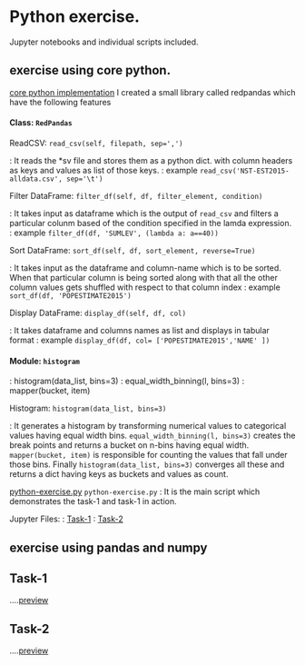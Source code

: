 
# Python exercise.
Jupyter notebooks and individual scripts included.

exercise using core python.
--------------------------------------
[core python implementation](https://github.com/zain101/python-coding-exercise/tree/master/core-python-implementation)
I created a small library called redpandas which have the following features

#### Class: `RedPandas`

ReadCSV: `read_csv(self, filepath, sep=',')`

:    It reads the *sv file and stores them as a python dict. with column headers as keys and values as list of those keys.
:    example `read_csv('NST-EST2015-alldata.csv', sep='\t')`

Filter DataFrame: `filter_df(self, df, filter_element, condition)`

:    It takes input as dataframe which is the output of `read_csv` and filters a particular colunm based of the condition specified in the lamda expression.
:    example `filter_df(df, 'SUMLEV', (lambda a: a==40))`

Sort DataFrame: `sort_df(self, df, sort_element, reverse=True)`

:    It takes input as the dataframe and column-name which is to be sorted. When that particular column is being sorted along with that all the other column values gets shuffled with respect to that column index
:    example `sort_df(df, 'POPESTIMATE2015')`

Display DataFrame: `display_df(self, df, col)`

:    It takes dataframe and columns names as list and displays in tabular format
:     example `display_df(df, col= ['POPESTIMATE2015','NAME' ])`



#### Module: `histogram`

:    histogram(data_list, bins=3)
:    equal_width_binning(l, bins=3)
:    mapper(bucket, item)

Histogram: `histogram(data_list, bins=3)`

:    It generates a histogram by transforming numerical values to categorical values having equal width bins. `equal_width_binning(l, bins=3)` creates the break points and returns a bucket on n-bins having equal width. `mapper(bucket, item)` is responsible for counting the values that fall under those bins. Finally  `histogram(data_list, bins=3)` converges all these and returns a dict having keys as buckets and values as count.

[python-exercise.py](https://github.com/zain101/python-coding-exercise/blob/master/core-python-implementation/python-exercise.py)  `python-exercise.py`
:    It is the main script which demonstrates the task-1 and task-1 in action.

Jupyter Files:
:    [Task-1](https://github.com/zain101/python-coding-exercise/blob/master/core-python-implementation/core-python-task-1.ipynb)
:    [Task-2](https://github.com/zain101/python-coding-exercise/blob/master/core-python-implementation/core-python-task-2.ipynb)


exercise using pandas and numpy
---------------------------------------------------
## Task-1
....[preview](https://github.com/zain101/python-coding-exercise/blob/master/Task-1/python-coding-exercise-task1.md)

## Task-2
....[preview](https://github.com/zain101/python-coding-exercise/blob/master/Task-2/python-coding-exercise-task2.md)

